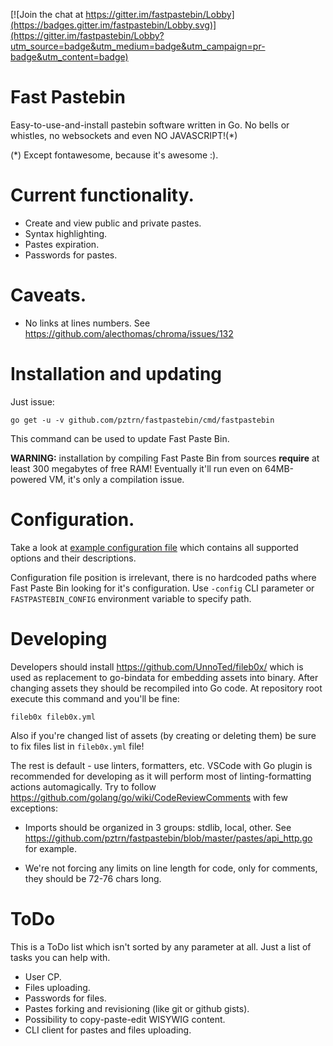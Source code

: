 [![Join the chat at https://gitter.im/fastpastebin/Lobby](https://badges.gitter.im/fastpastebin/Lobby.svg)](https://gitter.im/fastpastebin/Lobby?utm_source=badge&utm_medium=badge&utm_campaign=pr-badge&utm_content=badge)

# Fast Pastebin

Easy-to-use-and-install pastebin software written in Go. No bells or
whistles, no websockets and even NO JAVASCRIPT!(*)

(*) Except fontawesome, because it's awesome :).

# Current functionality.

* Create and view public and private pastes.
* Syntax highlighting.
* Pastes expiration.
* Passwords for pastes.

# Caveats.

* No links at lines numbers. See https://github.com/alecthomas/chroma/issues/132

# Installation and updating

Just issue:

```
go get -u -v github.com/pztrn/fastpastebin/cmd/fastpastebin
```

This command can be used to update Fast Paste Bin.

**WARNING:** installation by compiling Fast Paste Bin from sources **require**
at least 300 megabytes of free RAM! Eventually it'll run even on 64MB-powered
VM, it's only a compilation issue.

# Configuration.

Take a look at [example configuration file](examples/fastpastebin.yaml.dist)
which contains all supported options and their descriptions.

Configuration file position is irrelevant, there is no hardcoded paths where
Fast Paste Bin looking for it's configuration. Use ``-config`` CLI parameter
or ``FASTPASTEBIN_CONFIG`` environment variable to specify path.

# Developing

Developers should install https://github.com/UnnoTed/fileb0x/ which is used
as replacement to go-bindata for embedding assets into binary. After changing
assets they should be recompiled into Go code. At repository root execute
this command and you'll be fine:

```
fileb0x fileb0x.yml
```

Also if you're changed list of assets (by creating or deleting them) be sure
to fix files list in ``fileb0x.yml`` file!

The rest is default - use linters, formatters, etc. VSCode with Go plugin is 
recommended for developing as it will perform most of linting-formatting
actions automagically. Try to follow https://github.com/golang/go/wiki/CodeReviewComments
with few exceptions:

* Imports should be organized in 3 groups: stdlib, local, other. See
https://github.com/pztrn/fastpastebin/blob/master/pastes/api_http.go for
example.

* We're not forcing any limits on line length for code, only for comments,
they should be 72-76 chars long.

# ToDo

This is a ToDo list which isn't sorted by any parameter at all. Just a list
of tasks you can help with.

* User CP.
* Files uploading.
* Passwords for files.
* Pastes forking and revisioning (like git or github gists).
* Possibility to copy-paste-edit WISYWIG content.
* CLI client for pastes and files uploading.